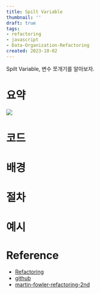 ```yaml
---
title: Spilt Variable
thumbnail: ''
draft: true
tags:
- refactoring
- javascript
- Data-Organization-Refactoring
created: 2023-10-02
---
```


Spilt Variable, 변수 쪼개기를 알아보자.

# 요약

![](Refactoring_43_SpilitVariable_0.png)

# 코드

# 배경

# 절차

# 예시

# Reference

* [Refactoring](https://product.kyobobook.co.kr/detail/S000001810241)
* [github](https://github.com/WegraLee/Refactoring)
* [martin-fowler-refactoring-2nd](https://github.com/wickedwukong/martin-fowler-refactoring-2nd)
